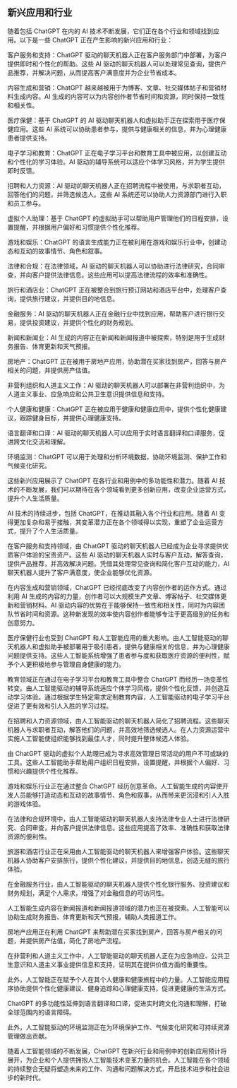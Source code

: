 ## 新兴应用和行业

随着包括 ChatGPT 在内的 AI 技术不断发展，它们正在各个行业和领域找到应用。以下是一些 ChatGPT 正在产生影响的新兴应用和行业：

客户服务和支持：ChatGPT 驱动的聊天机器人正在客户服务部门中部署，为客户提供即时和个性化的帮助。这些 AI 驱动的聊天机器人可以处理常见查询，提供产品推荐，并解决问题，从而提高客户满意度并为企业节省成本。

内容生成和营销：ChatGPT 越来越被用于为博客、文章、社交媒体帖子和营销材料生成内容。AI 生成的内容可以为内容创作者节省时间和资源，同时保持一致性和相关性。

医疗保健：基于 ChatGPT 的 AI 驱动聊天机器人和虚拟助手正在探索用于医疗保健应用。这些 AI 系统可以协助患者参与，提供与健康相关的信息，并为心理健康患者提供支持。

电子学习和教育：ChatGPT 正在电子学习平台和教育工具中被应用，以创建互动和个性化的学习体验。AI 驱动的辅导系统可以适应个体学习风格，并为学生提供即时反馈。

招聘和人力资源：AI 驱动的聊天机器人正在招聘流程中被使用，与求职者互动，回答他们的问题，并筛选候选人。这些 AI 系统还可以协助人力资源部门进行入职和员工参与。

虚拟个人助理：基于 ChatGPT 的虚拟助手可以帮助用户管理他们的日程安排，设置提醒，并根据用户偏好和习惯提供个性化推荐。

游戏和娱乐：ChatGPT 的语言生成能力正在被利用在游戏和娱乐行业中，创建动态和互动的故事情节、角色和叙事。

法律和合规：在法律领域，AI 驱动的聊天机器人可以协助进行法律研究，合同审查，并向客户提供法律信息。这些应用可以提高法律流程的效率和准确性。

旅行和酒店业：ChatGPT 正在被整合到旅行预订网站和酒店平台中，处理客户查询，提供旅行建议，并提供目的地信息。

金融服务：AI 驱动的聊天机器人正在金融行业中找到应用，帮助客户进行银行交易，提供投资建议，并提供个性化的财务规划。

新闻和新闻业：AI 生成的内容正在新闻和新闻报道中被探索，特别是用于生成财务报告、体育更新和天气预报。

房地产：ChatGPT 正在被用于房地产应用，协助潜在买家找到房产，回答与房产相关的问题，并提供房产估值。

非营利组织和人道主义工作：AI 驱动的聊天机器人可以部署在非营利组织中，为人道主义事业、应急响应和公共卫生意识提供信息和支持。

个人健康和健康：ChatGPT 正在被应用于健康和健康应用中，提供个性化健康建议，跟踪健身目标，并提供心理健康支持。

语言翻译和口译：AI 驱动的聊天机器人可以应用于实时语言翻译和口译服务，促进跨文化交流和理解。

环境监测：ChatGPT 可以用于处理和分析环境数据，协助环境监测、保护工作和气候变化研究。

这些新兴应用展示了 ChatGPT 在各行业和用例中的多功能性和潜力。随着 AI 技术的不断发展，我们可以期待在各个领域看到更多创新应用，改变企业运营方式，提升个人生活质量。

AI 技术的持续进步，包括 ChatGPT，在推动其融入各个行业和应用。随着 AI 变得更加复杂和易于接触，其变革潜力正在各个领域得以实现，重塑了企业运营方式，提升了个人生活质量。

在客户服务和支持领域，由 ChatGPT 驱动的聊天机器人已经成为企业寻求提供优质客户体验的宝贵资产。这些 AI 驱动的聊天机器人实时与客户互动，解答查询，提供产品推荐，并高效解决问题。凭借其处理常见查询和简化客户互动的能力，AI 聊天机器人提升了客户满意度，使企业能够优化资源。

在内容生成和营销领域，ChatGPT 已经彻底改变了内容创作者的运作方式。通过利用 AI 生成的内容的力量，创作者可以大规模生产文章、博客帖子、社交媒体更新和营销材料。AI 驱动内容的优势在于能够保持一致性和相关性，同时为内容团队节省时间和资源。这种新发现的效率使内容创作者能够专注于更高级别的任务和创意努力。

医疗保健行业也受到 ChatGPT 和人工智能应用的重大影响。由人工智能驱动的聊天机器人和虚拟助手被部署用于吸引患者，提供与健康相关的信息，并为心理健康问题提供支持。这些人工智能系统增强了患者参与度和获取医疗资源的便利性，赋予个人更积极地参与管理自身健康的能力。

教育领域正在通过在电子学习平台和教育工具中整合 ChatGPT 而经历一场变革性转变。由人工智能驱动的辅导系统适应个体学习风格，提供个性化反馈，并创造互动学习体验。通过根据学生特定需求定制教育内容，人工智能驱动的电子学习平台促进了更有效和引人入胜的学习过程。

在招聘和人力资源领域，由人工智能驱动的聊天机器人简化了招聘流程。这些聊天机器人与求职者互动，解答他们的问题，并高效地筛选候选人。在人力资源运营中实施人工智能使组织能够找到最佳人才，同时提升整体候选人体验。

由 ChatGPT 驱动的虚拟个人助理已成为寻求高效管理日常活动的用户不可或缺的工具。这些人工智能助手帮助用户组织日程安排，设置提醒，并根据个人偏好、习惯和兴趣提供个性化推荐。

游戏和娱乐行业正在通过整合 ChatGPT 经历创意革命。人工智能生成的内容使开发人员能够打造动态和互动的故事情节、角色和叙事，从而带来更沉浸和引人入胜的游戏体验。

在法律和合规环境中，由人工智能驱动的聊天机器人支持法律专业人士进行法律研究、合同审查，并向客户提供法律信息。这些应用提高了效率、准确性和获取法律资源的便利性。

旅游和酒店行业正在采用由人工智能驱动的聊天机器人来增强客户体验。这些聊天机器人协助客户安排旅行，提供个性化建议，并提供目的地信息，创造无缝的旅行体验。

在金融服务行业，由人工智能驱动的聊天机器人提供个性化银行服务、投资建议和财务规划，满足个人需求，增强了对金融信息的可访问性。

人工智能生成内容在新闻报道和新闻报道领域的潜力也正在被探索。人工智能可以协助生成财务报告、体育更新和天气预报，辅助人类报道工作。

房地产应用正在利用 ChatGPT 来帮助潜在买家找到房产，回答与房产相关的问题，并提供房产估值，简化了房地产流程。

在非营利和人道主义工作中，人工智能驱动的聊天机器人正在为应急响应、公共卫生意识和人道主义事业提供信息和支持，证明其在提供价值方面的重要性。

此外，人工智能正在赋予个人在其个人健康和健康旅程中的力量。人工智能应用程序协助提供个性化健康建议、健身追踪和心理健康支持，促进更健康的生活方式。

ChatGPT 的多功能性延伸到语言翻译和口译，促进实时跨文化沟通和理解，打破全球范围内的语言障碍。

此外，人工智能驱动的环境监测正在为环境保护工作、气候变化研究和可持续资源管理做出贡献。

随着人工智能领域的不断发展，ChatGPT 在新兴行业和用例中的创新应用预计将展开，为企业和个人提供拥抱人工智能技术变革力量的机会。人工智能在各个领域的持续整合无疑将塑造未来的工作、沟通和问题解决方式，开启技术进步和社会进步的新时代。
